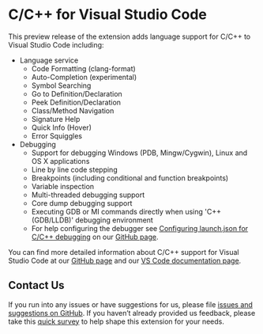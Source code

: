 # C/C++ for Visual Studio Code
This preview release of the extension adds language support for C/C++ to Visual Studio Code including:
* Language service
  * Code Formatting (clang-format)
  * Auto-Completion (experimental)
  * Symbol Searching
  * Go to Definition/Declaration
  * Peek Definition/Declaration
  * Class/Method Navigation
  * Signature Help
  * Quick Info (Hover)
  * Error Squiggles
* Debugging
  * Support for debugging Windows (PDB, Mingw/Cygwin), Linux and OS X applications
  * Line by line code stepping
  * Breakpoints (including conditional and function breakpoints)
  * Variable inspection
  * Multi-threaded debugging support
  * Core dump debugging support
  * Executing GDB or MI commands directly when using 'C++ (GDB/LLDB)' debugging environment
  * For help configuring the debugger see [Configuring launch.json for C/C++ debugging](https://github.com/Microsoft/vscode-cpptools/blob/master/launch.md)
    on our [GitHub page](https://github.com/Microsoft/vscode-cpptools).

You can find more detailed information about C/C++ support for Visual Studio Code at our [GitHub page](https://github.com/Microsoft/vscode-cpptools/tree/master/Documentation) and our [VS Code documentation page](https://code.visualstudio.com/docs/languages/cpp).

## Contact Us
If you run into any issues or have suggestions for us, please file [issues and suggestions on GitHub](https://github.com/Microsoft/vscode-cpptools/issues). If you haven’t already provided us feedback, please take this [quick survey](https://www.research.net/r/VBVV6C6) to help shape this extension for your needs.
